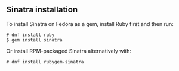 ## Sinatra installation

To install Sinatra on Fedora as a gem, install Ruby first and then run:

```
# dnf install ruby
$ gem install sinatra
```

Or install RPM-packaged Sinatra alternatively with:

```
# dnf install rubygem-sinatra
```